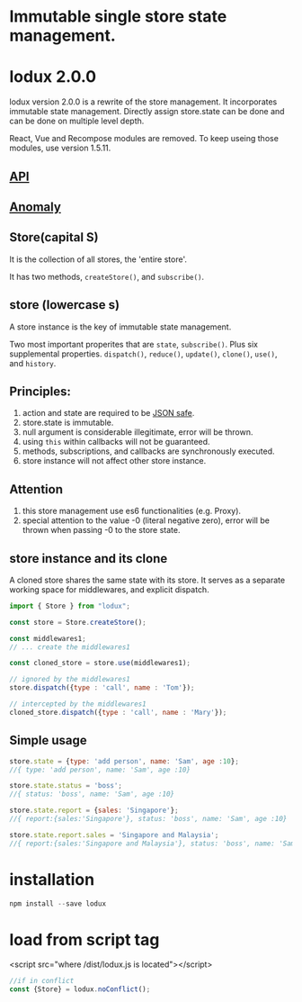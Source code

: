 # Immutable single store state management.  
# lodux 2.0.0
lodux version 2.0.0 is a rewrite of the store management. 
It incorporates immutable state management. Directly assign store.state can be done and can be done on multiple level depth.
  
React, Vue and Recompose modules are removed. To keep useing those modules, use version 1.5.11.

## [API](doc/API.md)

## [Anomaly](doc/Anomaly.md)

## Store(capital S)  
It is the collection of all stores, the 'entire store'.  

It has two methods, `createStore()`, and `subscribe()`.  

## store (lowercase s)
A store instance is the key of immutable state management.  

Two most important properites that are `state`, `subscribe()`.
Plus six supplemental properties. `dispatch()`, `reduce()`, `update()`, `clone()`, `use()`, and `history`.  

## Principles:
1. action and state are required to be [JSON safe](doc/JSONSafe.md). 
2. store.state is immutable.
3. null argument is considerable illegitimate, error will be thrown.
4. using `this` within callbacks will not be guaranteed.
5. methods, subscriptions, and callbacks are synchronously executed.
6. store instance will not affect other store instance.

## Attention
1. this store management use es6 functionalities (e.g. Proxy). 
2. special attention to the value -0 (literal negative zero), error will be thrown when passing -0 to the store state.  

## store instance and its clone
A cloned store shares the same state with its store. It serves as a separate working space for middlewares, and explicit dispatch.

```javascript
import { Store } from "lodux";

const store = Store.createStore();

const middlewares1;
// ... create the middlewares1

const cloned_store = store.use(middlewares1);

// ignored by the middlewares1
store.dispatch({type : 'call', name : 'Tom'});

// intercepted by the middlewares1
cloned_store.dispatch({type : 'call', name : 'Mary'});
```

## Simple usage
```javascript
store.state = {type: 'add person', name: 'Sam', age :10};
//{ type: 'add person', name: 'Sam', age :10}

store.state.status = 'boss';
//{ status: 'boss', name: 'Sam', age :10}

store.state.report = {sales: 'Singapore'};
//{ report:{sales:'Singapore'}, status: 'boss', name: 'Sam', age :10}

store.state.report.sales = 'Singapore and Malaysia';
//{ report:{sales:'Singapore and Malaysia'}, status: 'boss', name: 'Sam', age :10}
```

# installation
```javascript
npm install --save lodux
```

# load from script tag
&lt;script src="where /dist/lodux.js is located">&lt;/script>
```javascript
//if in conflict
const {Store} = lodux.noConflict();
```
